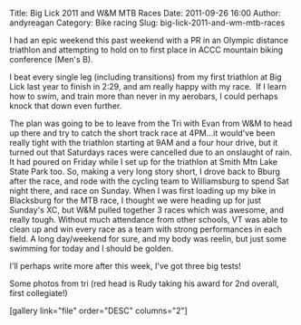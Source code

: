 Title: Big Lick 2011 and W&M MTB Races
Date: 2011-09-26 16:00
Author: andyreagan
Category: Bike racing
Slug: big-lick-2011-and-wm-mtb-races

I had an epic weekend this past weekend with a PR in an Olympic distance
triathlon and attempting to hold on to first place in ACCC mountain
biking conference (Men's B).

I beat every single leg (including transitions) from my first triathlon
at Big Lick last year to finish in 2:29, and am really happy with my
race.  If I learn how to swim, and train more than never in my aerobars,
I could perhaps knock that down even further.

The plan was going to be to leave from the Tri with Evan from W&M to
head up there and try to catch the short track race at 4PM...it would've
been really tight with the triathlon starting at 9AM and a four hour
drive, but it turned out that Saturdays races were cancelled due to an
onslaught of rain. It had poured on Friday while I set up for the
triathlon at Smith Mtn Lake State Park too. So, making a very long story
short, I drove back to Bburg after the race, and rode with the cycling
team to Williamsburg to spend Sat night there, and race on Sunday. When
I was first loading up my bike in Blacksburg for the MTB race, I thought
we were heading up for just Sunday's XC, but W&M pulled together 3 races
which was awesome, and really tough. Without much attendance from other
schools, VT was able to clean up and win every race as a team with
strong performances in each field. A long day/weekend for sure, and my
body was reelin, but just some swimming for today and I should be
golden.

I'll perhaps write more after this week, I've got three big tests!

Some photos from tri (red head is Rudy taking his award for 2nd overall,
first collegiate!)

[gallery link="file" order="DESC" columns="2"]
